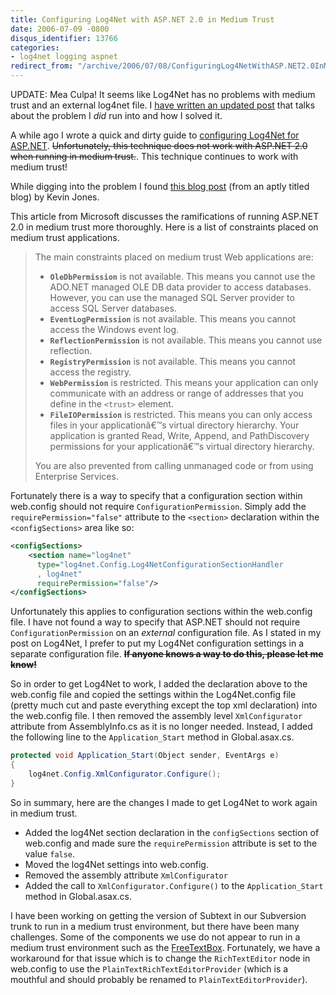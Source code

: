 ```yaml
---
title: Configuring Log4Net with ASP.NET 2.0 in Medium Trust
date: 2006-07-09 -0800
disqus_identifier: 13766
categories:
- log4net logging aspnet
redirect_from: "/archive/2006/07/08/ConfiguringLog4NetWithASP.NET2.0InMediumTrust.aspx/"
---
```


UPDATE: Mea Culpa! It seems like Log4Net has no problems with medium trust and an external log4net file. I [have written an updated
post](https://haacked.com/archive/2006/08/08/Log4NetAndExternalConfigurationFileInASP.NET2.0.aspx "External Config FIles and Log4Net")
that talks about the problem I *did* run into and how I solved it.

A while ago I wrote a quick and dirty guide to [configuring Log4Net for ASP.NET](https://haacked.com/archive/2005/03/07/ConfiguringLog4NetForWebApplications.aspx "Quick and Dirty").
~~Unfortunately, this technique does not work with ASP.NET 2.0 when running in medium trust.~~. This technique continues to work with medium trust!

While digging into the problem I found [this blog post](http://blogs.advantaje.com/blog/kevin/Net/2006/06/29/log4Net-and-ASP-Net-Medium-Trust.html "Log4Net and ASP.NET Medium Trust")
(from an aptly titled blog) by Kevin Jones.

This article from Microsoft discusses the ramifications of running ASP.NET 2.0 in medium trust more thoroughly. Here is a list of
constraints placed on medium trust applications.

> The main constraints placed on medium trust Web applications are:
>
> -   **`OleDbPermission`** is not available. This means you cannot use
>     the ADO.NET managed OLE DB data provider to access databases.
>     However, you can use the managed SQL Server provider to access SQL
>     Server databases.
> -   **`EventLogPermission`** is not available. This means you cannot
>     access the Windows event log.
> -   **`ReflectionPermission`** is not available. This means you cannot
>     use reflection.
> -   **`RegistryPermission`** is not available. This means you cannot
>     access the registry.
> -   **`WebPermission`** is restricted. This means your application can
>     only communicate with an address or range of addresses that you
>     define in the `<trust>` element.
> -   **`FileIOPermission`** is restricted. This means you can only
>     access files in your applicationâ€™s virtual directory hierarchy.
>     Your application is granted Read, Write, Append, and PathDiscovery
>     permissions for your applicationâ€™s virtual directory hierarchy.
>
> You are also prevented from calling unmanaged code or from using
> Enterprise Services.

Fortunately there is a way to specify that a configuration section within web.config should not require `ConfigurationPermission`. Simply add the `requirePermission="false"` attribute to the `<section>` declaration within the `<configSections>` area like so:

```xml
<configSections>
    <section name="log4net" 
      type="log4net.Config.Log4NetConfigurationSectionHandler
      , log4net"     
      requirePermission="false"/>
</configSections>
```

Unfortunately this applies to configuration sections within the web.config file. I have not found a way to specify that ASP.NET should
not require `ConfigurationPermission` on an *external* configuration file. As I stated in my post on Log4Net, I prefer to put my Log4Net configuration settings in a separate configuration file. ~~**If anyone
knows a way to do this, please let me know!**~~

So in order to get Log4Net to work, I added the declaration above to the web.config file and copied the settings within the Log4Net.config file (pretty much cut and paste everything except the top xml declaration) into the web.config file. I then removed the assembly level `XmlConfigurator` attribute from AssemblyInfo.cs as it is no longer needed. Instead, I added the following line to the `Application_Start` method in Global.asax.cs.

```csharp
protected void Application_Start(Object sender, EventArgs e)
{
    log4net.Config.XmlConfigurator.Configure();
}
```

So in summary, here are the changes I made to get Log4Net to work again in medium trust.

-   Added the log4Net section declaration in the `configSections`     section of web.config and made sure the `requirePermission`
    attribute is set to the value `false`.
-   Moved the log4Net settings into web.config.
-   Removed the assembly attribute `XmlConfigurator`
-   Added the call to `XmlConfigurator.Configure()` to the `Application_Start` method in Global.asax.cs.

I have been working on getting the version of Subtext in our Subversion trunk to run in a medium trust environment, but there have been many challenges. Some of the components we use do not appear to run in a medium trust environment such as the
[FreeTextBox](http://freetextbox.com/forums/thread/6874.aspx "FreeTextBox control"). Fortunately, we have a workaround for that issue which is to change the `RichTextEditor` node in web.config to use the `PlainTextRichTextEditorProvider` (which is a mouthful and should probably be renamed to `PlainTextEditorProvider`).
